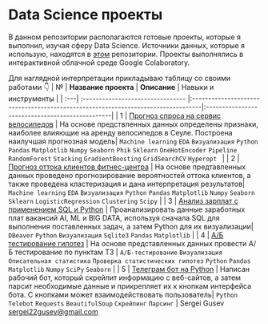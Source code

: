 # Data Science проекты
В данном репозитории располагаются готовые проекты, которые я выполнил, изучая сферу Data Science.
Источники данных, которые я использую, находятся в [этом](https://github.com/sergigusev/Datasets) репозитории.
Проекты выполнялись в интерактивной облачной среде Google Colaboratory.

Для наглядной интерпретации прикладываю таблицу со своими работами 👇
| №   | **Название проекта**              | **Описание**                                                                     | Навыки и инструменты                            |
| :---| :-------------------------------- |:---------------------------------------------------------------------------------|:------------------------------------------------|
| 1 | [Прогноз спроса на сервис велосипедов](https://github.com/sergigusev/Data_Science_studying/tree/main/seoul_bike_demand_prediction) | На основе предствленных данных определены признаки, наиболее влияющие на аренду велосипедов в Сеуле. Построена наилучшая прогнозная модель| `Machine learning` `EDA` `Визуализация` `Python` `Pandas` `Matplotlib` `Numpy` `Seaborn` `Phik` `Sklearn` `OneHotEncoder` `Pipeline` `RandomForest` `Stacking` `GradientBoosting` `GridSearchCV` `Hyperopt ` |
| 2 | [Прогноз оттока клиентов фитнес-центра](https://github.com/sergigusev/Data_Science_studying/tree/main/gym_churn_prediction) | На основе предтавленных данных проведено прогнозирование вероятностей оттока клиентов, а также проведена кластеризация и дана интерпретация результатов| `Machine learning` `EDA` `Визуализация` `Python` `Pandas` `Matplotlib` `Numpy` `Seaborn` `Sklearn` `LogisticRegression` `Clustering` `Scipy` |
| 3 | [Анализ зарплат с применением SQL и Python](https://github.com/sergigusev/Data_Science_studying/tree/main/SQL_analysis_data_slaries) | Проанализировать данные заработных плат вакансий AI, ML и BIG DATA, используя сначала SQL для выполнения поставленных задач, а затем Python для их визуализации| `DBeaver` `Python` `Визуализация` `Sqlite3` `Pandas` `Matplotlib` |
| 4 | [А/Б тестирование гипотез](https://github.com/sergigusev/Data_Science_studying/tree/main/AB_testing_marketplace) | На основе представленных данных провести А/Б тестирование по пунктам ТЗ | `А/Б-тестирование` `Визуализация` `Описательная статистика` `Проверка статистических гипотез` `Python` `Pandas` `Matplotlib` `Numpy` `SciPy` `Seaborn` |
| 5   | [Телеграм бот на Python](https://github.com/sergigusev/Data_Science_studying/tree/main/python_telegram_bot) | Написан рабочий бот, который скрейпит информацию с веб-сайтов, а затем парсит необходимые данные и прикрепляет их к кнопкам интерфейса бота. С кнопками может взаимодействовать пользователь|  `Python` `Telebot` `Requests` `BeautifulSoup` `Скрейпинг` `Парсинг` |
Sergei Gusev sergei22gusev@gmail.com
